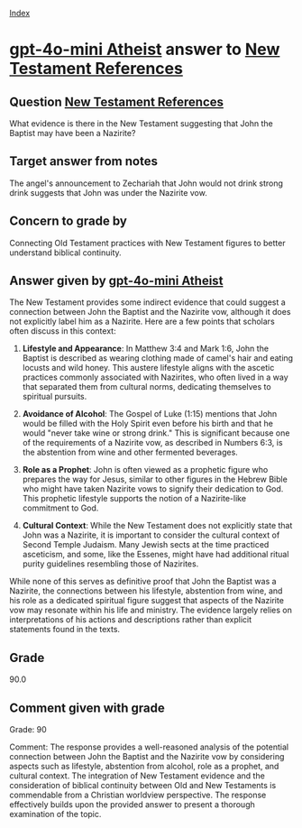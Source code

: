 
[Index](../../index.md)
# [gpt-4o-mini Atheist](../../answering_models/gpt-4o-mini_Atheist.md) answer to [New Testament References](../../questions/New_Testament_References.md)

## Question [New Testament References](../../questions/New_Testament_References.md)
What evidence is there in the New Testament suggesting that John the Baptist may have been a Nazirite?

## Target answer from notes
The angel's announcement to Zechariah that John would not drink strong drink suggests that John was under the Nazirite vow.

## Concern to grade by
Connecting Old Testament practices with New Testament figures to better understand biblical continuity.

## Answer given by [gpt-4o-mini Atheist](../../answering_models/gpt-4o-mini_Atheist.md)
The New Testament provides some indirect evidence that could suggest a connection between John the Baptist and the Nazirite vow, although it does not explicitly label him as a Nazirite. Here are a few points that scholars often discuss in this context:

1. **Lifestyle and Appearance**: In Matthew 3:4 and Mark 1:6, John the Baptist is described as wearing clothing made of camel's hair and eating locusts and wild honey. This austere lifestyle aligns with the ascetic practices commonly associated with Nazirites, who often lived in a way that separated them from cultural norms, dedicating themselves to spiritual pursuits.

2. **Avoidance of Alcohol**: The Gospel of Luke (1:15) mentions that John would be filled with the Holy Spirit even before his birth and that he would "never take wine or strong drink." This is significant because one of the requirements of a Nazirite vow, as described in Numbers 6:3, is the abstention from wine and other fermented beverages.

3. **Role as a Prophet**: John is often viewed as a prophetic figure who prepares the way for Jesus, similar to other figures in the Hebrew Bible who might have taken Nazirite vows to signify their dedication to God. This prophetic lifestyle supports the notion of a Nazirite-like commitment to God.

4. **Cultural Context**: While the New Testament does not explicitly state that John was a Nazirite, it is important to consider the cultural context of Second Temple Judaism. Many Jewish sects at the time practiced asceticism, and some, like the Essenes, might have had additional ritual purity guidelines resembling those of Nazirites.

While none of this serves as definitive proof that John the Baptist was a Nazirite, the connections between his lifestyle, abstention from wine, and his role as a dedicated spiritual figure suggest that aspects of the Nazirite vow may resonate within his life and ministry. The evidence largely relies on interpretations of his actions and descriptions rather than explicit statements found in the texts.

## Grade
90.0

## Comment given with grade
Grade: 90

Comment: The response provides a well-reasoned analysis of the potential connection between John the Baptist and the Nazirite vow by considering aspects such as lifestyle, abstention from alcohol, role as a prophet, and cultural context. The integration of New Testament evidence and the consideration of biblical continuity between Old and New Testaments is commendable from a Christian worldview perspective. The response effectively builds upon the provided answer to present a thorough examination of the topic.
